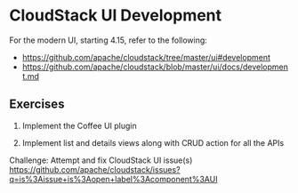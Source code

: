 # CloudStack UI Development

For the modern UI, starting 4.15, refer to the following:
- https://github.com/apache/cloudstack/tree/master/ui#development
- https://github.com/apache/cloudstack/blob/master/ui/docs/development.md

## Exercises

1. Implement the Coffee UI plugin

2. Implement list and details views along with CRUD action for all the APIs

Challenge: Attempt and fix CloudStack UI issue(s)
https://github.com/apache/cloudstack/issues?q=is%3Aissue+is%3Aopen+label%3Acomponent%3AUI
